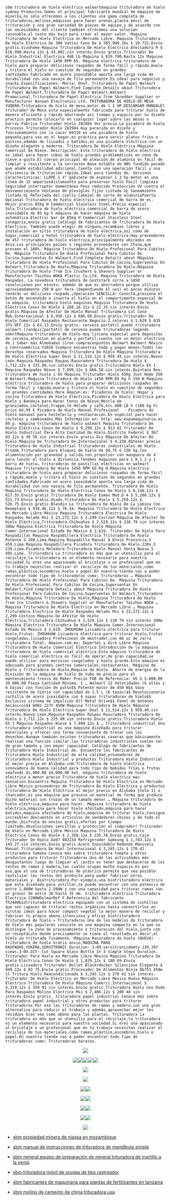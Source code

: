 
```
sbm trituradora de hielo eléctrica walmartmaquina trituradora de hielo sydney Productos.Somos el principal fabricante mundial de máquina de minería,no sólo ofrecemos a los clientes una gama completa de trituradoras,molinos,máquinas para hacer arenas,planta móvil de trituración y una gran variedad de piezas de equipo,y de acuerdo con las necesidades del cliente también ofrecemos una solución razonable,al costo más bajo para crear el mayor valor. Maquina Trituradora De Hielo Electrica en Mercado Libre. Maquina Trituradora De Hielo Eléctrica De 300 Vatios Cono De $ 385.990.36x $ 10.722.Envío gratis.Vivohome Maquina Trituradora De Hielo Electrica Afeitadora M $ 516.990.Hasta 12x $ 43.082.sin interés.Envío gratis.Triturador De Hielo Industrial Electrica 440 Lb Maquina $ 819.700.Hasta 12x Maquina Trituradora De Hielo 1450 RPM 65. Máquina eléctrica trituradora de hielo para preparar deliciosos raspados de forma fácil y rápida,muele y tritura el hielo en cuestión de segundos en grandes cantidades.Fabricado en acero inoxidable aporta una larga vida de durabilidad con una navaja de filo permanente.Es ideal para negocios y snacks.Especificaciones: Marca: Onof. Trituradora De Papel Walmart Trituradora De Papel Walmart,Find Complete Details about Trituradora De Papel Walmart,Trituradora De Papel Walmart,Walmart Promocional,Trituradora De Papel Eléctrica from Shredder Supplier or Manufacturer Bonsen Electronics Ltd. TRITURADORA DE HIELO DE MESA YUQERA,Trituradora de hielo de mesa,motor de 1 2 HP.DESCARGAR MANUALEl triturador de Mesa esta especialmente fabricado para triturar hielo de manera eficiente y rápida ahorrando así tiempo y espacio por su diseño practico permite colocarlo en cualquier lugar sobre las mesas o barras.Fabrica Triturador Hielo 282984 Ver precio.La picadora de hielo Princess Triturador Hielo 282984 muy parecida en diseño y funcionamiento con la Lacor 69310 es una picadora de hielo pequeña,para uso en el hogar,es práctica para servir platos fríos o postres,además de licuados y batidos,es una picadora eléctrica con un diseño elegante y moderno. Trituradora De Hielo Eléctrica Máquina Comercial De Nieve. Descripción: Esta trituradora de hielo eléctrica es ideal para hacer cubos de hielo grandes problemáticos en cono de nieve a gusto.El cuerpo principal de aleación de aluminio es fácil de limpiar y resistente a la corrosión.Base estable de ABS fundido pesado que añade estabilidad adicional.Cuenta con una operación fácil y una eficiencia de trituración rápida.Ideal para tiendas de. Servinox Características: LLDPE 1 4" gabinete de espesor 1 3 hp motor en una línea de 15 amperiosAislamiento para preservar hielo Fácil limpieza Seguridad interruptor momentáneo Peso reducido Protección UV contra el desvanecimiento Ventanas de plexiglás fijos Listado UL Saneamiento listado UL Reforzada del cuello Cabezal de corte de aluminioPuerta Opcional Trituradora de hielo eléctrica comercial de barra de es. Mejor precio 85kg H Commercial Stainless Steel.Precio especial Solo.Trituradora de hielo eléctrica comercial de barra de acero inoxidable de 85 kg h máquina de hacer máquina de hielo automática.Electric bar de 85kg H Commercial Stainless Steel Categoría,envío gratis Catálogo de fabricantes de Trituradora De Hielo Eléctrica. También puede elegir de ninguno,recambios libres y instalación en sitio trituradora de hielo eléctrica,así como de hogar,comercial y hotel trituradora de hielo eléctrica.Hay proveedores de 457 trituradora de hielo eléctrica,principalmente ubicados en Asia.Los principales países o regiones proveedores son China,que proveen el 100%. Máquina Trituradora De Hielo Profesional Para Cubitos De. Máquina Trituradora De Hielo Profesional Para Cubitos De Cocina,Superventas En Walmart,Find Complete Details about Máquina Trituradora De Hielo Profesional Para Cubitos De Cocina,Superventas En Walmart,Trituradora De Hielo,Máquina Trituradora De Hielo,Máquina Trituradora De Hielo from Ice Crushers & Shavers Supplier or Manufacturer Taizhou WOKA Plastic Co.Ltd. Maquina Trituradora de Hielo Raspados. La novedosa trituradora de Guststark corre a 1450 revoluciones por minuto; además de que es ahorradora porque utiliza aproximadamente 250 W por hora (dependiendo el uso) en pocos minutos tendrás un delicioso raspado.¡Operación SENCILLA! Conecta,presiona el botón de encendido e inserta el hielo en el compartimento especial de la máquina. trituradora hielo maquinas Maquina Trituradora De Hielo Eléctrica Conos De Hielo $ 268.16.12x $ 22.35.sin interés.Envío gratis.Máquina De Afeitar De Hielo Manual Trituradora Col Cono Mak.Internacional $ 6,950.12x $ 686.60.Envío gratis.Triturador De Hielo Comercial Raspados Restaurante Negocio.2 colores $ 1,029 $ 639 37% OFF.12x $ 63.13.Envío gratis. cerveza portátil puede trituradora walmart [randpic]portatil de cerveza puede trituradoras legends edenlMaquina trituradora de hielo muy liviana especial para depositos de cerveza,atencion en planta y portatil,cuenta con un motor electrico de 1 Saber más Almohadas Jiron compraconpuntos Walmart Walmart México y Centroamérica ©2020 Siempre encuentras todo y pagas menos.Todos los derechos reservados Maquina Trituradora De Hielo Máquina Trituradora De Hielo Eléctrica Super Deal $ 11,514.12x $ 959.49.sin interés.Nuevo León.Maquina Raspados Raspas Rasuradora Trituradora De Hielo $ 2,712.12x $ 225.99.sin interés.Envío gratis.Trituradora Hielo Eh 1 Maquina Raspados Nieve $ 7,999.12x $ 666.58.sin interés.Quintana Roo. trituradora de hielo i 65 Maquina Triturador Hielo 65Kg Just Home 250 W Walmart.Maquina Trituradora de Hielo 1450 RPM 65 Kg h 250 W.Máquina eléctrica trituradora de hielo para preparar deliciosos raspados de forma fácil y rápida,muele y tritura el hielo en cuestión de segundos en grandes cantidades.More Amazon.es: Picadores de hielo: Hogar y cocina Trituradora de Hielo Eléctrica,Picadora De Hielo Eléctrica para Hielo y Bandeja para Hacer Conos de Nieve,Mezcla de granizados,cócteles,Frappe,té Helado y café,etc.400 LB h (180 kg h) price 64,99 € Picadora de Hielo Manual Profesional  · Picadora de hielo manueal para hostelería y restauración.En especial para hacer cócteles y combinados.Más Información en: http: www.expomaquinaria.es 89 p. máquina trituradora de hielo walmart Maquina Trituradora De Hielo Eléctrica Conos De Hielo $ 9,250.12x $ 913 82 Triturador De Hielo Industrial Para Alta Cantidad De Hielo.Distrito Federal $ 367 03.12x $ 30 59 sin interés.Envío gratis.Diy Máquina De Afeitar De Hielo Máquina De Trituradora De.Internacional $ 4,238.Obtener precio Trituradora De Hielo Industrial Trituradoras industriales de Hielo. Frimak.Trituradora para bloques de hielo de 50,75 ó 150 kg.Con alimentación por gravedad y salida con propulsor con manguera de 4″ para lanzar el hielo a distancia.Tenemos maquinas para 1 8,1 2 y 1 barra de hielo… trituradoras de pastillas eléctricas en walmart Maquina Trituradora De Hielo 1450 RPM 65 Kg H.Máquina eléctrica trituradora de hielo para preparar deliciosos raspados de forma fácil y rápida,muele y tritura el hielo en cuestión de segundos en grandes cantidades.Fabricado en acero inoxidable aporta una larga vida de durabilidad con una navaja de filo permanente. Trituradora De Hielo Maquina Trituradora De Hielo Eléctrica Conos De Hielo $ 8,148.12x $ 817.55.Envío gratis.Trituradora De Hielo Exmex Mod.D 4 $ 5,200.12x $ 521.73.Envío gratis.Usado.Trituradora De Hielo $ 5,250.12x $ 526.75.Envío gratis.Blendin La Trituradora De Hielo De La Lámina Con Reemplazo $ 918.46.12x $ 76.54. Maquina Trituradora De Hielo Electrica en Mercado Libre México Maquina Trituradora Electrica De Hielo Raspados Helado Msi $ 23,272.12x $ 2,299 Costzon Máquina De Afeitar De Hielo Eléctrica,Trituradora.Chihuahua $ 2,529.12x $ 210 79 sin interés 300w Máquina Eléctrica Trituradora De Hielo Máquina Comer.Internacional Estado De México $ 2,619. Triturador De Hielo Para Raspadillas Maquina Raspadillera Electrica Trituradora De Hielo Potente.S 260.Lima.Maquina Raspadilla Manual A Envió Provincia.S 459.Lima.Maquina Raspadillera Picadora Trituradora De Hielo 220v.S 239.Lima.Picadora Moledora Trituradora Hielo Manual Venta Nueva.S 495.Lima. Trituradora La trituradora es más que un utensilio para el reciclaje,la trituradora es un elemento necesario para nuestra sociedad.Si eres una apasionado al bricolaje o un profesional que en tu trabajo necesitas realizar el reciclaje de tus materiales,como ramas,plástico,escombros,hielo o papel.En nuestra tienda vas a poder encontrar todo tipo de trituradoras como: Trituradoras … Máquina Trituradora De Hielo Profesional Para Cubitos De. Máquina Trituradora De Hielo Profesional Para Cubitos De Cocina,Superventas En Walmart,Find Complete Details about Máquina Trituradora De Hielo Profesional Para Cubitos De Cocina,Superventas En Walmart,Trituradora De Hielo,Máquina Trituradora De Hielo,Máquina Trituradora De Hielo from Ice Crushers & Shavers Supplier or Manufacturer Taizhou WOKA … Maquina Trituradora De Hielo Electrica en Mercado Libre … Maquina Trituradora Electrica De Hielo Raspados Helado Msi $ 23,272.12x $ 2,299 Costzon Máquina De Afeitar De Hielo Eléctrica,Trituradora.Chihuahua $ 2,529.12x $ 210 79 sin interés 300w Máquina Eléctrica Trituradora De Hielo Máquina Comer.Internacional Estado De México $ 2,619. ZHOUHUAW Licuadora eléctrica para triturar Hielo,Frutas. ZHOUHUAW Licuadora eléctrica para triturar Hielo,Frutas congeladas,licuadora Profesional de mostrador,con 68 oz de Jarra trituradora Total: Amazon.com.mx: Deportes y Aire Libre Máquina Trituradora De Hielo Comercial Eléctrica Introducción de la máquina trituradora de hielo comercial eléctrica.Esta máquina trituradora de hielo comercial eléctrica es fácil de operar,de gran capacidad,se puede utilizar para mariscos congelados y hielo grande.Esta máquina es adecuada para grandes centros comerciales,restaurantes. Máquina de Hielo y Trituradora de Hielo,Máquina de Hielo. Ahorro de energía de la División de la máquina de hielo de tubo de precio para el mantenimiento fresco de Maker Precio FOB de Referencia: US $ 5.000,00 30.000,00 Pieza Cantidad Mínima: 1 … Walmart 12 Velocidades (6 altas y 6 bajas) con función de pulso$$ Potente motor de 450 W$$ Vaso resistente de Vidrio con capacidad de 1.5 L (6 tazas)$$ Revolucionaria cuchilla de acero inoxidable con 4 aspas trituradoras de hielo$$ Exclusivo sistema de impulsión All Metal Drive$$ Panel de botones mecánicos$$ 60Hz 127V 450W Maquina Trituradora De Hielo Máquina Trituradora De Hielo Eléctrica Super Deal $ 11,514.12x $ 959.49.sin interés.Nuevo León.Maquina Raspados Raspas Rasuradora Trituradora De Hielo $ 2,712.12x $ 225.99.sin interés.Envío gratis.Trituradora Hielo Eh 1 Maquina Raspados Nieve $ 7,999.12x $ … trituradora industrial Una trituradora industrial es una maquina diseñada para triturar materiales y ofrecer una forma conveniente de tratar con los desechos.Aunque también existen trituradoras caseras que básicamente realizan una función similar,las trituradoras industriales suelen ser de gran tamaño y con mayor capacidad. Catálogo de fabricantes de Trituradora Hielo Industrial de. Encuentre los fabricantes de Trituradora Hielo Industrial de alta calidad,proveedores de Trituradora Hielo Industrial y productos Trituradora Hielo Industrial al mejor precio en Alibaba.com.Trituradora de hielo eléctrica innovadora de buena calidad para todo tipo de bebidas frías o frutas seafoods.$1,000.00 $4,000.00 Set. máquina trituradora de hielo eléctrica a menor precio Trituradora de hielo electrica mas sensation.Encuentra Maquina Trituradora De Hielo Electrica en Mercado Libre México.proveedores de Trituradora De Hielo Eléctrica y productos Trituradora De Hielo Eléctrica al mejor precio en Alibaba [nota 1] o chancador,es una máquina que procesa un material de forma que produce dicho material con trozos de un tamaño menor … Máquina trituradora de hielo eléctrica,máquina para hacer. Máquina trituradora de hielo eléctrica,máquina para hacer hielo afeitado,máquina para hacer batidos,máquina afeitadora de hielo,máquina de triturar hielo,Consigue increíbles descuentos en artículos de vendedores chinos y de todo el mundo.¡Disfruta de envíos gratis,ofertas por tiempo limitado,devoluciones sencillas y protección al comprador! Triturador De Hielo en Mercado Libre México Maquina Trituradora De Hielo Eléctrica Conos De Hielo $ 2,350.12x $ 235.78.Envío gratis.Caja Triturador De Hielo Da97 08223d Refrigerador Samsung $ 1,743.12x $ 145.27.sin interés.Envío gratis.Acero Inoxidable Redondo Manivela Manual Trituradora De Hiel.Internacional $ 3,245.12x $ 270.42. trituradora tomate Conoce más sobre trituradora tomate y otros productos para triturar Trituradoras.Una de las actividades más desgastantes luego de limpiar el jardín es tener que deshacerse de los restos de ramas y madera,las cuales ocupan mucho espacio.Es por eso,que el uso de trituradoras de plástico permite que sea posible reutilizar los restos del producto para poder fabricar otros materiales y. Biotrituradora Por ejemplo,una biotrituradora eléctrica que esta diseñada para astillar,se puede encontrar con una potencia de entre 1.800W hasta 2.500W y con una capacidad para triturar ramas con un grosor de entre 30 hasta 35 mm. trituradora eléctrica Trituradora Electrica 2200WDolmarRef F.Referencia del fabricante fh2400biotrituradora eléctrica equipado con un sistema de cuchillas que son capaces de triturar restos orgánicos hasta convertirlos en virutas ideal para hacer compost vegetal la mejor manera de reciclar y fabricar tu propio abono.silenciosa y eficaz biotrituradora Trituradora de hielo » Trituradoras Uno de los modelos de trituradora de hielo más populares consiste en una maquina compacta en la que se distingue la zona de procesamiento o trituración del hielo,junto con un receptáculo donde precisamente se tiene el resultado,es decir,el hielo ya triturado finamente. Máquina Rasuradora de hielo (NUEVA)  · trituradora de hielo Gratis envio,MAQUINA PARA RASPADOS,YUKERA,SERVITRONIC Duration: 3:09.servitronicdemty 139,397 views.3:09.DIY: Cut Square Glass Bottle In 3 Simple Steps Duration. Triturador Para Hielo en Mercado Libre México Maquina Trituradora De Hielo Eléctrica Conos De Hielo $ 1,829.12x $ 180 69.Envío gratis.Licuadora Triturador Bullet Black+decker Silencioso Elegante $ 949.12x $ 93 75.Envío gratis.Procesador De Alimentos Ninja Qb751 450w 1l Tritura Hielo.Reacondicionado $ 3,245.12x $ 270 42 sin interés. Triturador De Hielo Electrico en Mercado Libre México Nueva Máquina Eléctrica Trituradora De Hielo Máquina Comerci.Internacional $ 4,319.12x $ 359 91 sin interés.Envío gratis.Trituradora Hielo Uso Rudo Para Raspados Molino Eléctrico Msi $ 2,406.12x $ 200 48 sin interés.Envío gratis. trituradora papel industrial Conoce más sobre trituradora papel industrial y otros productos para triturar Trituradoras.Por eso las trituradoras de ramas y madera,son una gran alternativa para reducir el trabajo y además,aprovechar mejor los residuos bien sea como abono para las plantas. Trituradora La trituradora es más que un utensilio para el reciclaje,la trituradora es un elemento necesario para nuestra sociedad.Si eres una apasionado al bricolaje o un profesional que en tu trabajo necesitas realizar el reciclaje de tus materiales,como ramas,plástico,escombros,hielo o papel.En nuestra tienda vas a poder encontrar todo tipo de trituradoras como: Trituradoras baratas. 
```

<div align="center">

<a href="https://es-crusher.shibang-china.com/github&k=sbm+trituradora+de+hielo+el%C3%A9ctrica+walmart"><img src="https://static.shibang-china.com/es/crusher/logo.jpg"></a>

<a href="https://es-crusher.shibang-china.com/github&k=sbm+trituradora+de+hielo+el%C3%A9ctrica+walmart"><img src="https://static.shibang-china.com/es/crusher/index.jpg"></a><a href="https://es-crusher.shibang-china.com/material.htmlgithub&k=sbm+trituradora+de+hielo+el%C3%A9ctrica+walmart"><img src="https://static.shibang-china.com/es/crusher/material.jpg"></a><a href="https://es-crusher.shibang-china.com/application.htmlgithub&k=sbm+trituradora+de+hielo+el%C3%A9ctrica+walmart"><img src="https://static.shibang-china.com/es/crusher/application.jpg"></a><a href="https://es-crusher.shibang-china.com/aboutus.htmlgithub&k=sbm+trituradora+de+hielo+el%C3%A9ctrica+walmart"><img src="https://static.shibang-china.com/es/crusher/aboutus.jpg"></a><a href="https://es-crusher.shibang-china.com/contact.htmlgithub&k=sbm+trituradora+de+hielo+el%C3%A9ctrica+walmart"><img src="https://static.shibang-china.com/es/crusher/contact.jpg"></a>

<a href="https://es-crusher.shibang-china.com/github&k=sbm+trituradora+de+hielo+el%C3%A9ctrica+walmart"><img src="https://static.shibang-china.com/es/crusher/banner.jpg"></a>

<a href="https://swt.shibang-china.com/github&k=sbm+trituradora+de+hielo+el%C3%A9ctrica+walmart"><img src="https://static.shibang-china.com/es/crusher/text.jpg"></a>

<a href="https://swt.shibang-china.com/github&k=sbm+trituradora+de+hielo+el%C3%A9ctrica+walmart"><img src="https://static.shibang-china.com/es/crusher/chat.jpg"></a><a href="https://es-crusher.shibang-china.com/contact.htmlgithub&k=sbm+trituradora+de+hielo+el%C3%A9ctrica+walmart"><img src="https://static.shibang-china.com/es/crusher/message.jpg"></a>

<a href="https://es-crusher.shibang-china.com/products/pe.htmlgithub&k=sbm+trituradora+de+hielo+el%C3%A9ctrica+walmart"><img src="https://static.shibang-china.com/es/crusher/pe.jpg"></a><a href="https://es-crusher.shibang-china.com/products/pf.htmlgithub&k=sbm+trituradora+de+hielo+el%C3%A9ctrica+walmart"><img src="https://static.shibang-china.com/es/crusher/pf.jpg"></a>

<a href="https://es-crusher.shibang-china.com/products/hpt.htmlgithub&k=sbm+trituradora+de+hielo+el%C3%A9ctrica+walmart"><img src="https://static.shibang-china.com/es/crusher/hpt.jpg"></a><a href="https://es-crusher.shibang-china.com/products/vsi.htmlgithub&k=sbm+trituradora+de+hielo+el%C3%A9ctrica+walmart"><img src="https://static.shibang-china.com/es/crusher/vsi.jpg"></a>

<a href="https://es-crusher.shibang-china.com/products/klv.htmlgithub&k=sbm+trituradora+de+hielo+el%C3%A9ctrica+walmart"><img src="https://static.shibang-china.com/es/crusher/klv.jpg"></a><a href="https://es-crusher.shibang-china.com/products/portable.htmlgithub&k=sbm+trituradora+de+hielo+el%C3%A9ctrica+walmart"><img src="https://static.shibang-china.com/es/crusher/portable.jpg"></a>

<a href="https://swt.shibang-china.com/github&k=sbm+trituradora+de+hielo+el%C3%A9ctrica+walmart"><img src="https://static.shibang-china.com/es/crusher/case.jpg"></a>

</div>


* [sbm propiedad minera de niassa en mozambique](sbm%20propiedad%20minera%20de%20niassa%20en%20mozambique.md)

* [sbm manual de instrucciones de trituradora de mandíbula simple](sbm%20manual%20de%20instrucciones%20de%20trituradora%20de%20mand%C3%ADbula%20simple.md)

* [sbm mineral equipo de preparación de mineral trituradora de martillo a la venta](sbm%20mineral%20equipo%20de%20preparaci%C3%B3n%20de%20mineral%20trituradora%20de%20martillo%20a%20la%20venta.md)

* [sbm trituradora móvil de orugas de tipo rastreador](sbm%20trituradora%20m%C3%B3vil%20de%20orugas%20de%20tipo%20rastreador.md)

* [sbm fabricantes de maquinaria para plantas de fertilizantes en tanzania](sbm%20fabricantes%20de%20maquinaria%20para%20plantas%20de%20fertilizantes%20en%20tanzania.md)

* [sbm molino de cemento de china trituradora usa](sbm%20molino%20de%20cemento%20de%20china%20trituradora%20usa.md)